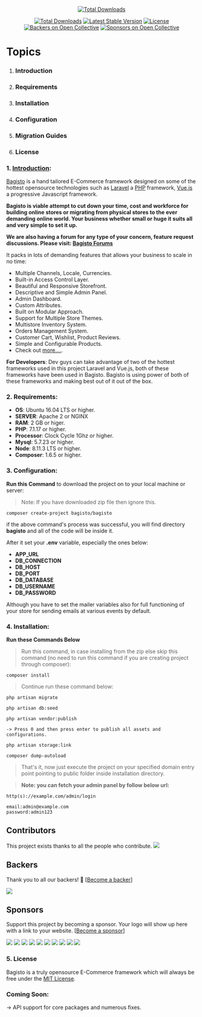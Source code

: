 <p align="center">
<a href="http://www.bagisto.com"><img src="https://bagisto.com/wp-content/themes/bagisto/images/logo.png" alt="Total Downloads"></a>
</p>

<p align="center">
<a href="https://packagist.org/packages/bagisto/bagisto"><img src="https://poser.pugx.org/bagisto/bagisto/d/total.svg" alt="Total Downloads"></a>
<a href="https://packagist.org/packages/bagisto/bagisto"><img src="https://poser.pugx.org/bagisto/bagisto/v/stable.svg" alt="Latest Stable Version"></a>
<a href="https://packagist.org/packages/bagisto/bagisto"><img src="https://poser.pugx.org/bagisto/bagisto/license.svg" alt="License"></a>
<a href="#backers"><img src="https://opencollective.com/bagisto/backers/badge.svg" alt="Backers on Open Collective"></a>
<a href="#sponsors"><img src="https://opencollective.com/bagisto/sponsors/badge.svg" alt="Sponsors on Open Collective"></a>
</p>

# Topics
1. ### <a name="#intro">Introduction</a>
2. ### <a name="requirements"></a>Requirements
3. ### Installation
4. ### Configuration
5. ### Migration Guides
6. ### License


### 1. [Introduction](#intro):

[Bagisto](https://www.bagisto.com) is a hand tailored E-Commerce framework designed on some of the hottest opensource technologies
such as [Laravel](https://laravel.com) a [PHP](https://secure.php.net/) framework, [Vue.js](https://vuejs.org)
a progressive Javascript framework.

**Bagisto is viable attempt to cut down your time, cost and workforce for building online stores or migrating from physical stores
to the ever demanding online world. Your business whether small or huge it suits all and very simple to set it up.**

**We are also having a forum for any type of your concern, feature request discussions. Please visit: [Bagisto Forums](https://forums.bagisto.com/)**

It packs in lots of demanding features that allows your business to scale in no time:

* Multiple Channels, Locale, Currencies.
* Built-in Access Control Layer.
* Beautiful and Responsive Storefront.
* Descriptive and Simple Admin Panel.
* Admin Dashboard.
* Custom Attributes.
* Built on Modular Approach.
* Support for Multiple Store Themes.
* Multistore Inventory System.
* Orders Management System.
* Customer Cart, Wishlist, Product Reviews.
* Simple and Configurable Products.
* Check out [more....](https://bagisto.com/features/).

**For Developers**:
Dev guys can take advantage of two of the hottest frameworks used in this project Laravel and Vue.js, both of these frameworks have been used in Bagisto.
Bagisto is using power of both of these frameworks and making best out of it out of the box.

### 2. Requirements:

* **OS**: Ubuntu 16.04 LTS or higher.
* **SERVER**: Apache 2 or NGINX
* **RAM**: 2 GB or higer.
* **PHP**: 7.1.17 or higher.
* **Processor**: Clock Cycle 1Ghz or higher.
* **Mysql**: 5.7.23 or higher.
* **Node**: 8.11.3 LTS or higher.
* **Composer**: 1.6.5 or higher.

### 3. Configuration:

**Run this Command** to download the project on to your local machine or server:

> Note: If you have downloaded zip file then ignore this.

~~~
composer create-project bagisto/bagisto
~~~

if the above command's process was successful, you will find directory **bagisto** and all of the code will be inside it.

After it set your **.env** variable, especially the ones below:

* **APP_URL**
* **DB_CONNECTION**
* **DB_HOST**
* **DB_PORT**
* **DB_DATABASE**
* **DB_USERNAME**
* **DB_PASSWORD**

Although you have to set the mailer variables also for full functioning of your store for sending emails at various events by
default.


### 4. Installation:

**Run these Commands Below**

> Run this command, in case installing from the zip else skip this command (no need to run this command if you are creating project through composer):
~~~
composer install
~~~

> Continue run these command below:
~~~
php artisan migrate
~~~
~~~
php artisan db:seed
~~~
~~~
php artisan vendor:publish

-> Press 0 and then press enter to publish all assets and configurations.
~~~
```
php artisan storage:link
```

```
composer dump-autoload
```

> That's it, now just execute the project on your specified domain entry point pointing to public folder inside installation directory.

> **Note: you can fetch your admin panel by follow below url:**
~~~
http(s)://example.com/admin/login
~~~
~~~
email:admin@example.com
password:admin123
~~~

## Contributors

This project exists thanks to all the people who contribute.
<a href="https://github.com/bagisto/bagisto/graphs/contributors"><img src="https://opencollective.com/bagisto/contributors.svg?width=890&button=false" /></a>


## Backers

Thank you to all our backers! 🙏 [[Become a backer](https://opencollective.com/bagisto#backer)]

<a href="https://opencollective.com/bagisto#backers" target="_blank"><img src="https://opencollective.com/bagisto/backers.svg?width=890"></a>


## Sponsors

Support this project by becoming a sponsor. Your logo will show up here with a link to your website. [[Become a sponsor](https://opencollective.com/bagisto#sponsor)]

<a href="https://opencollective.com/bagisto/sponsor/0/website" target="_blank"><img src="https://opencollective.com/bagisto/sponsor/0/avatar.svg"></a>
<a href="https://opencollective.com/bagisto/sponsor/1/website" target="_blank"><img src="https://opencollective.com/bagisto/sponsor/1/avatar.svg"></a>
<a href="https://opencollective.com/bagisto/sponsor/2/website" target="_blank"><img src="https://opencollective.com/bagisto/sponsor/2/avatar.svg"></a>
<a href="https://opencollective.com/bagisto/sponsor/3/website" target="_blank"><img src="https://opencollective.com/bagisto/sponsor/3/avatar.svg"></a>
<a href="https://opencollective.com/bagisto/sponsor/4/website" target="_blank"><img src="https://opencollective.com/bagisto/sponsor/4/avatar.svg"></a>
<a href="https://opencollective.com/bagisto/sponsor/5/website" target="_blank"><img src="https://opencollective.com/bagisto/sponsor/5/avatar.svg"></a>
<a href="https://opencollective.com/bagisto/sponsor/6/website" target="_blank"><img src="https://opencollective.com/bagisto/sponsor/6/avatar.svg"></a>
<a href="https://opencollective.com/bagisto/sponsor/7/website" target="_blank"><img src="https://opencollective.com/bagisto/sponsor/7/avatar.svg"></a>
<a href="https://opencollective.com/bagisto/sponsor/8/website" target="_blank"><img src="https://opencollective.com/bagisto/sponsor/8/avatar.svg"></a>
<a href="https://opencollective.com/bagisto/sponsor/9/website" target="_blank"><img src="https://opencollective.com/bagisto/sponsor/9/avatar.svg"></a>



### 5. License
Bagisto is a truly opensource E-Commerce framework which will always be free under the [MIT License](https://github.com/bagisto/bagisto/blob/master/LICENSE).

### Coming Soon:
-> API support for core packages and numerous fixes.
